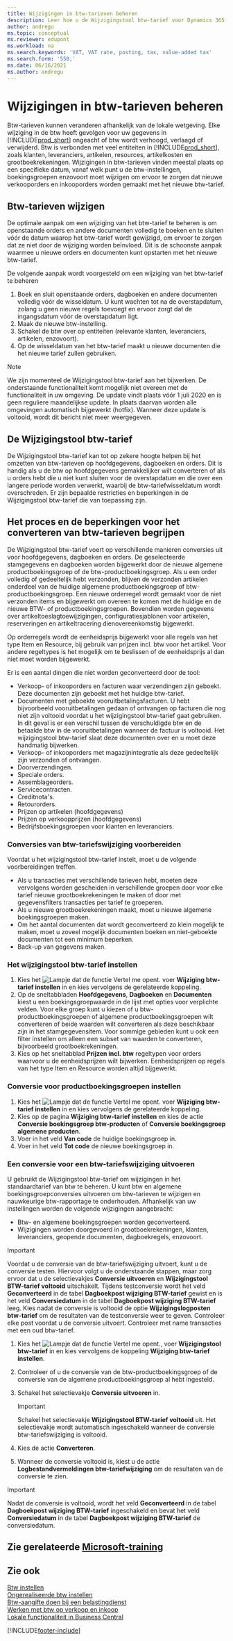 ```yaml
---
title: Wijzigingen in btw-tarieven beheren
description: Leer hoe u de Wijzigingstool btw-tarief voor Dynamics 365 Business Central gebruikt voor het wijzigen van btw-tarieven op basis van lokale wetgeving.
author: andregu
ms.topic: conceptual
ms.reviewer: edupont
ms.workload: na
ms.search.keywords: 'VAT, VAT rate, posting, tax, value-added tax'
ms.search.form: '550,'
ms.date: 06/16/2021
ms.author: andregu
---
```


# <a name="managing-vat-rate-changes" />Wijzigingen in btw-tarieven beheren

Btw-tarieven kunnen veranderen afhankelijk van de lokale wetgeving. Elke wijziging in de btw heeft gevolgen voor uw gegevens in [!INCLUDE[prod_short](includes/prod_short.md)] ongeacht of btw wordt verhoogd, verlaagd of verwijderd. Btw is verbonden met veel entiteiten in [!INCLUDE[prod_short](includes/prod_short.md)], zoals klanten, leveranciers, artikelen, resources, artikelkosten en grootboekrekeningen. Wijzigingen in btw-tarieven vinden meestal plaats op een specifieke datum, vanaf welk punt u de btw-instellingen, boekingsgroepen enzovoort moet wijzigen om ervoor te zorgen dat nieuwe verkooporders en inkooporders worden gemaakt met het nieuwe btw-tarief.

## <a name="changing-vat-rates" />Btw-tarieven wijzigen

De optimale aanpak om een wijziging van het btw-tarief te beheren is om openstaande orders en andere documenten volledig te boeken en te sluiten vóór de datum waarop het btw-tarief wordt gewijzigd, om ervoor te zorgen dat ze niet door de wijziging worden beïnvloed. Dit is de schoonste aanpak waarmee u nieuwe orders en documenten kunt opstarten met het nieuwe btw-tarief.

De volgende aanpak wordt voorgesteld om een wijziging van het btw-tarief te beheren

1. Boek en sluit openstaande orders, dagboeken en andere documenten volledig vóór de wisseldatum. U kunt wachten tot na de overstapdatum, zolang u geen nieuwe regels toevoegt en ervoor zorgt dat de ingangsdatum vóór de overstapdatum ligt.  
2. Maak de nieuwe btw-instelling.  
3. Schakel de btw over op entiteiten (relevante klanten, leveranciers, artikelen, enzovoort).  
4. Op de wisseldatum van het btw-tarief maakt u nieuwe documenten die het nieuwe tarief zullen gebruiken.  


> [!NOTE]  
> We zijn momenteel de Wijzigingstool btw-tarief aan het bijwerken. De onderstaande functionaliteit komt mogelijk niet overeen met de functionaliteit in uw omgeving. De update vindt plaats vóór 1 juli 2020 en is geen reguliere maandelijkse update. In plaats daarvan worden alle omgevingen automatisch bijgewerkt (hotfix). Wanneer deze update is voltooid, wordt dit bericht niet meer weergegeven.  

## <a name="the-vat-rate-change-tool" />De Wijzigingstool btw-tarief

De Wijzigingstool btw-tarief kan tot op zekere hoogte helpen bij het omzetten van btw-tarieven op hoofdgegevens, dagboeken en orders. Dit is handig als u de btw op hoofdgegevens gemakkelijker wilt converteren of als u orders hebt die u niet kunt sluiten voor de overstapdatum en die over een langere periode worden verwerkt, waarbij de btw-tariefwisseldatum wordt overschreden. Er zijn bepaalde restricties en beperkingen in de Wijzigingstool btw-tarief die van toepassing zijn.

## <a name="understanding-the-vat-rate-conversion-process-and-limitations" />Het proces en de beperkingen voor het converteren van btw-tarieven begrijpen

De Wijzigingstool btw-tarief voert op verschillende manieren conversies uit voor hoofdgegevens, dagboeken en orders. De geselecteerde stamgegevens en dagboeken worden bijgewerkt door de nieuwe algemene productboekingsgroep of de btw-productboekingsgroep. Als u een order volledig of gedeeltelijk hebt verzonden, blijven de verzonden artikelen onderdeel van de huidige algemene productboekingsgroep of btw-productboekingsgroep. Een nieuwe orderregel wordt gemaakt voor de niet verzonden items en bijgewerkt om overeen te komen met de huidige en de nieuwe BTW- of productboekingsgroepen. Bovendien worden gegevens over artikeltoeslagtoewijzigingen, configuratiesjablonen voor artikelen, reserveringen en artikeltracering dienovereenkomstig bijgewerkt. 

Op orderregels wordt de eenheidsprijs bijgewerkt voor alle regels van het type Item en Resource, bij gebruik van prijzen incl. btw voor het artikel. Voor andere regeltypes is het mogelijk om te beslissen of de eenheidsprijs al dan niet moet worden bijgewerkt.

Er is een aantal dingen die niet worden geconverteerd door de tool:

* Verkoop- of inkooporders en facturen waar verzendingen zijn geboekt. Deze documenten zijn geboekt met het huidige btw-tarief.  
* Documenten met geboekte vooruitbetalingsfacturen. U hebt bijvoorbeeld vooruitbetalingen gedaan of ontvangen op facturen die nog niet zijn voltooid voordat u het wijzigingstool btw-tarief gaat gebruiken. In dit geval is er een verschil tussen de verschuldigde btw en de betaalde btw in de vooruitbetalingen wanneer de factuur is voltooid. Het wijzigingstool btw-tarief slaat deze documenten over en u moet deze handmatig bijwerken.  
* Verkoop- of inkooporders met magazijnintegratie als deze gedeeltelijk zijn verzonden of ontvangen.  
* Doorverzendingen.
* Speciale orders. 
* Assemblageorders.
* Servicecontracten.  
* Creditnota's.
* Retourorders.
* Prijzen op artikelen (hoofdgegevens)
* Prijzen op verkoopprijzen (hoofdgegevens)
* Bedrijfsboekingsgroepen voor klanten en leveranciers.

### <a name="to-prepare-vat-rate-change-conversions" />Conversies van btw-tariefswijziging voorbereiden

Voordat u het wijzigingstool btw-tarief instelt, moet u de volgende voorbereidingen treffen.

* Als u transacties met verschillende tarieven hebt, moeten deze vervolgens worden gescheiden in verschillende groepen door voor elke tarief nieuwe grootboekrekeningen te maken of door met gegevensfilters transacties per tarief te groeperen.  
* Als u nieuwe grootboekrekeningen maakt, moet u nieuwe algemene boekingsgroepen maken.  
* Om het aantal documenten dat wordt geconverteerd zo klein mogelijk te maken, moet u zoveel mogelijk documenten boeken en niet-geboekte documenten tot een minimum beperken.  
* Back-up van gegevens maken.

### <a name="to-set-up-the-vat-rate-change-tool" />Het wijzigingstool btw-tarief instellen

1. Kies het ![Lampje dat de functie Vertel me opent.](media/ui-search/search_small.png "Vertel me wat u wilt doen") voer **Wijziging btw-tarief instellen** in en kies vervolgens de gerelateerde koppeling.  
2. Op de sneltabbladen **Hoofdgegevens**, **Dagboeken** en **Documenten** kiest u een boekingsgroepwaarde in de lijst met opties voor verplichte velden. Voor elke groep kunt u kiezen of u btw-productboekingsgroepen of algemene productboekingsgroepen wilt converteren of beide waarden wilt converteren als deze beschikbaar zijn in het stamgegevensitem. Voor sommige gebieden kunt u ook een filter instellen om alleen een subset van waarden te converteren, bijvoorbeeld grootboekrekeningen. 
3. Kies op het sneltabblad **Prijzen incl. btw** regeltypen voor orders waarvoor u de eenheidsprijzen wilt bijwerken. Eenheidsprijzen op regels van het type Item en Resource worden altijd bijgewerkt.

### <a name="to-set-up-product-posting-group-conversion" />Conversie voor productboekingsgroepen instellen

1. Kies het ![Lampje dat de functie Vertel me opent.](media/ui-search/search_small.png "Vertel me wat u wilt doen") voer **Wijziging btw-tarief instellen** in en kies vervolgens de gerelateerde koppeling.  
2. Kies op de pagina **Wijziging btw-tarief instellen** en kies de actie **Conversie boekingsgroep btw-producten** of **Conversie boekingsgroep algemene producten**.  
3. Voer in het veld **Van code** de huidige boekingsgroep in.  
4. Voer in het veld **Tot code** de nieuwe boekingsgroep in.  

### <a name="to-perform-vat-rate-change-conversion" />Een conversie voor een btw-tariefswijziging uitvoeren

U gebruikt de Wijzigingstool btw-tarief om wijzigingen in het standaardtarief van btw te beheren. U kunt btw en algemene boekingsgroepconversies uitvoeren om btw-tarieven te wijzigen en nauwkeurige btw-rapportage te onderhouden. Afhankelijk van uw instellingen worden de volgende wijzigingen aangebracht:  

* Btw- en algemene boekingsgroepen worden geconverteerd.  
* Wijzigingen worden doorgevoerd in grootboekrekeningen, klanten, leveranciers, geopende documenten, dagboekregels, enzovoort.  

> [!IMPORTANT]  
> Voordat u de conversie van de btw-tariefswijziging uitvoert, kunt u de conversie testen. Hiervoor volgt u de onderstaande stappen, maar zorg ervoor dat u de selectievakjes **Conversie uitvoeren** en **Wijzigingstool BTW-tarief voltooid** uitschakelt. Tijdens testconversie wordt het veld **Geconverteerd** in de tabel **Dagboekpost wijziging BTW-tarief** gewist en is het veld **Conversiedatum** in de tabel **Dagboekpost wijziging BTW-tarief** leeg. Kies nadat de conversie is voltooid de optie **Wijzigingslogposten btw-tarief** om de resultaten van de testconversie weer te geven. Controleer elke post voordat u de conversie uitvoert. Controleer met name transacties met een oud btw-tarief.

1. Kies het ![Lampje dat de functie Vertel me opent.](media/ui-search/search_small.png "Vertel me wat u wilt doen"), voer **Wijzigingstool btw-tarief** in en kies vervolgens de koppeling **Wijziging btw-tarief instellen**.  
2. Controleer of u de conversie van de btw-productboekingsgroep of de conversie van de algemene productboekingsgroep al hebt ingesteld.  
3. Schakel het selectievakje **Conversie uitvoeren** in.  

    > [!IMPORTANT]  
    >  Schakel het selectievakje **Wijzigingstool BTW-tarief voltooid** uit. Het selectievakje wordt automatisch ingeschakeld wanneer de conversie btw-tariefswijziging is voltooid.  

4. Kies de actie **Converteren**.  
5. Wanneer de conversie voltooid is, kiest u de actie **Logbestandvermeldingen btw-tariefwijziging** om de resultaten van de conversie te zien.  

> [!IMPORTANT]  
> Nadat de conversie is voltooid, wordt het veld **Geconverteerd** in de tabel **Dagboekpost wijziging BTW-tarief** ingeschakeld en bevat het veld **Conversiedatum** in de tabel **Dagboekpost wijziging BTW-tarief** de conversiedatum.  

## <a name="see-related-microsoft-trainingtrainingmodulesrate-change-dynamics-365-business-central" />Zie gerelateerde [Microsoft-training](/training/modules/rate-change-dynamics-365-business-central/)

## <a name="see-also" />Zie ook

[Btw instellen](finance-setup-vat.md)  
[Ongerealiseerde btw instellen](finance-setup-unrealized-vat.md)  
[Btw-aangifte doen bij een belastingdienst](finance-how-report-vat.md)  
[Werken met btw op verkoop en inkoop](finance-work-with-vat.md)  
[Lokale functionaliteit in Business Central](about-localization.md)  


[!INCLUDE[footer-include](includes/footer-banner.md)]
